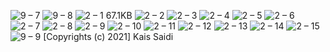 ![9 – 7](https://user-images.githubusercontent.com/25367933/118423718-874d5b00-b6bd-11eb-905d-79cdfaf114a1.png)
![9 – 8](https://user-images.githubusercontent.com/25367933/118423721-89171e80-b6bd-11eb-8568-3b6b7a21382e.png)
![2 – 1](https://user-images.githubusercontent.com/25367933/118423172-53be0100-b6bc-11eb-9299-2def35e9a5ed.png)
67.1KB
![2 – 2](https://user-images.githubusercontent.com/25367933/118490735-29992d00-b716-11eb-97d2-868af7910f66.png)
![2 – 3](https://user-images.githubusercontent.com/25367933/118490738-2a31c380-b716-11eb-9cb5-6b11a75a8f26.png)
![2 – 4](https://user-images.githubusercontent.com/25367933/118490744-2b62f080-b716-11eb-885d-a9c483c45d0e.png)
![2 – 5](https://user-images.githubusercontent.com/25367933/118497507-0aea6480-b71d-11eb-84f0-091d92c028dd.png)
![2 – 6](https://user-images.githubusercontent.com/25367933/118490756-2d2cb400-b716-11eb-8b09-d7b1c96dfa50.png)
![2 – 7](https://user-images.githubusercontent.com/25367933/118490759-2e5de100-b716-11eb-8803-56236dd51fb2.png)
![2 – 8](https://user-images.githubusercontent.com/25367933/118490761-2f8f0e00-b716-11eb-9060-897cce1510a4.png)
![2 – 9](https://user-images.githubusercontent.com/25367933/118490765-3027a480-b716-11eb-8de3-293ebe20799f.png)
![2 – 10](https://user-images.githubusercontent.com/25367933/118497459-00c86600-b71d-11eb-86b9-4f723cc58a26.png)
![2 – 11](https://user-images.githubusercontent.com/25367933/118490771-31f16800-b716-11eb-811d-ff004ea7f338.png)
![2 – 12](https://user-images.githubusercontent.com/25367933/118490777-33229500-b716-11eb-9031-ed7e8eaf8182.png)
![2 – 13](https://user-images.githubusercontent.com/25367933/118490780-33bb2b80-b716-11eb-8b3c-47a353d29821.png)
![2 – 14](https://user-images.githubusercontent.com/25367933/118490787-34ec5880-b716-11eb-9ed4-7336bd724959.png)
![2 – 15](https://user-images.githubusercontent.com/25367933/118497184-be9f2480-b71c-11eb-892e-754f0a20cb7c.png)
![9 – 9](https://user-images.githubusercontent.com/25367933/118480192-d325f180-b709-11eb-9571-8043d0a7325d.png)
[Copyrights (c) 2021] Kais Saidi
